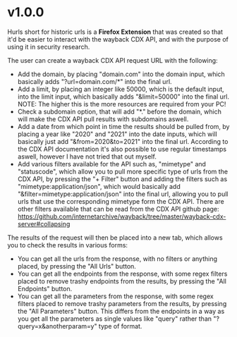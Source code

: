 # v1.0.0

Hurls short for historic urls is a **Firefox Extension** that was created so that it'd be easier to interact with the wayback CDX API, and with the purpose of using it in security research.

The user can create a wayback CDX API request URL with the following:
- Add the domain, by placing "domain.com" into the domain input, which basically adds "?url=domain.com/*" into the final url.
- Add a limit, by placing an integer like 50000, which is the default input, into the limit input, which basically adds "&limit=50000" into the final url. NOTE: The higher this is the more resources are required from your PC!
- Check a subdomain option, that will add "*." before the domain, which will make the CDX API pull results with subdomains aswell.
- Add a date from which point in time the results should be pulled from, by placing a year like "2020" and "2021" into the date inputs, which will basically just add "&from=2020&to=2021" into the final url. According to the CDX API documentation it's also possible to use regular timestamps aswell, however I have not tried that out myself.
- Add various filters available for the API such as, "mimetype" and "statuscode", which allow you to pull more specific type of urls from the CDX API, by pressing the "+ Filter" button and adding the filters such as "mimetype:application/json", which would basically add "&filter=mimetype:application/json" into the final url, allowing you to pull urls that use the corresponding mimetype form the CDX API. There are other filters available that can be read from the CDX API github page: https://github.com/internetarchive/wayback/tree/master/wayback-cdx-server#collapsing

The results of the request will then be placed into a new tab, which allows you to check the results in various forms:
- You can get all the urls from the response, with no filters or anything placed, by pressing the "All Urls" button.
- You can get all the endpoints from the response, with some regex filters placed to remove trashy endpoints from the results, by pressing the "All Endpoints" button.
- You can get all the parameters from the response, with some regex filters placed to remove trashy parameters from the results, by pressing the "All Parameters" button. This differs from the endpoints in a way as you get all the parameters as single values like "query" rather than "?query=x&anotherparam=y" type of format.
